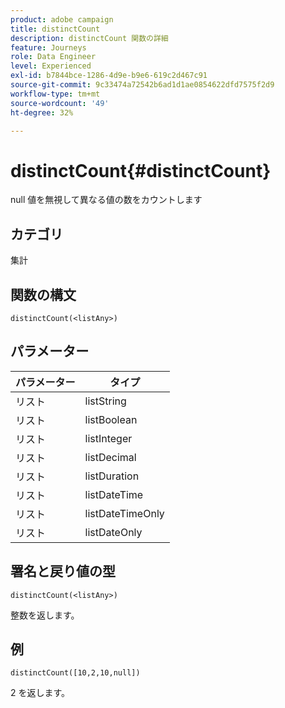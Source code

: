 ```yaml
---
product: adobe campaign
title: distinctCount
description: distinctCount 関数の詳細
feature: Journeys
role: Data Engineer
level: Experienced
exl-id: b7844bce-1286-4d9e-b9e6-619c2d467c91
source-git-commit: 9c33474a72542b6ad1d1ae0854622dfd7575f2d9
workflow-type: tm+mt
source-wordcount: '49'
ht-degree: 32%

---
```


# distinctCount{#distinctCount}

null 値を無視して異なる値の数をカウントします

## カテゴリ

集計

## 関数の構文

`distinctCount(<listAny>)`

## パラメーター

| パラメーター | タイプ |
|-----------|------------------|
| リスト | listString |
| リスト | listBoolean |
| リスト | listInteger |
| リスト | listDecimal |
| リスト | listDuration |
| リスト | listDateTime |
| リスト | listDateTimeOnly |
| リスト | listDateOnly |

## 署名と戻り値の型

`distinctCount(<listAny>)`

整数を返します。

## 例

`distinctCount([10,2,10,null])`

2 を返します。
